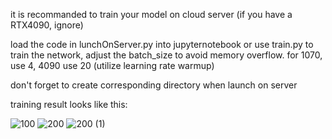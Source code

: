 it is recommanded to train your model on cloud server (if you have a RTX4090, ignore) 

load the code in lunchOnServer.py into jupyternotebook or use train.py to train the network, adjust the batch_size to avoid memory overflow. for 1070, use 4, 4090 use 20 (utilize learning rate warmup)

don't forget to create corresponding directory when launch on server

training result looks like this:

![100](https://github.com/ShoesHero/unet/assets/113640926/aa09b7c1-24fa-4f2c-851b-fdf16a56f2dc)
![200](https://github.com/ShoesHero/unet/assets/113640926/868c2d30-c2d8-4bad-8a88-5f1fb7337da8)
![200 (1)](https://github.com/ShoesHero/unet/assets/113640926/3373da23-2efd-41ce-88f3-71d74c169567)
